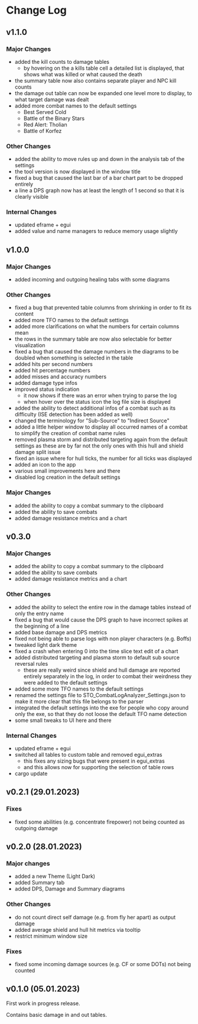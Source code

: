 # Change Log

## v1.1.0
### Major Changes
- added the kill counts to damage tables
  - by hovering on the a kills table cell a detailed list is displayed, that shows what was killed or what caused the death
- the summary table now also contains separate player and NPC kill counts
- the damage out table can now be expanded one level more to display, to what target damage was dealt
- added more combat names to the default settings
  - Best Served Cold
  - Battle of the Binary Stars
  - Red Alert: Tholian
  - Battle of Korfez

### Other Changes
- added the ability to move rules up and down in the analysis tab of the settings
- the tool version is now displayed in the window title
- fixed a bug that caused the last bar of a bar chart part to be dropped entirely
- a line a DPS graph now has at least the length of 1 second so that it is clearly visible

### Internal Changes
- updated eframe + egui
- added value and name managers to reduce memory usage slightly

## v1.0.0
### Major Changes
- added incoming and outgoing healing tabs with some diagrams

### Other Changes
- fixed a bug that prevented table columns from shrinking in order to fit its content
- added more TFO names to the default settings
- added more clarifications on what the numbers for certain columns mean
- the rows in the summary table are now also selectable for better visualization
- fixed a bug that caused the damage numbers in the diagrams to be doubled when something is selected in the table
- added hits per second numbers
- added hit percentage numbers
- added misses and accuracy numbers
- added damage type infos
- improved status indication
  - it now shows if there was an error when trying to parse the log
  - when hover over the status icon the log file size is displayed
- added the ability to detect additional infos of a combat such as its difficulty (ISE detection has been added as well)
- changed the terminology for "Sub-Source" to "Indirect Source"
- added a little helper window to display all occurred names of a combat to simplify the creation of combat name rules
- removed plasma storm and distributed targeting again from the default settings as these are by far not the only ones with this hull and shield damage split issue
- fixed an issue where for hull ticks, the number for all ticks was displayed
- added an icon to the app
- various small improvements here and there
- disabled log creation in the default settings

### Major Changes
- added the ability to copy a combat summary to the clipboard
- added the ability to save combats
- added damage resistance metrics and a chart

## v0.3.0
### Major Changes
- added the ability to copy a combat summary to the clipboard
- added the ability to save combats
- added damage resistance metrics and a chart

### Other Changes
- added the ability to select the entire row in the damage tables instead of only the entry name
- fixed a bug that would cause the DPS graph to have incorrect spikes at the beginning of a line
- added base damage and DPS metrics
- fixed not being able to parse logs with non player characters (e.g. Boffs)
- tweaked light dark theme
- fixed a crash when entering 0 into the time slice text edit of a chart
- added distributed targeting and plasma storm to default sub source reversal rules
  - these are really weird since shield and hull damage are reported entirely separately in the log, in order to combat their weirdness they were added to the default settings
- added some more TFO names to the default settings
- renamed the settings file to STO_CombatLogAnalyzer_Settings.json to make it more clear that this file belongs to the parser
- integrated the default settings into the exe for people who copy around only the exe, so that they do not loose the default TFO name detection
- some small tweaks to UI here and there

### Internal Changes
- updated eframe + egui
- switched all tables to custom table and removed egui_extras
  - this fixes any sizing bugs that were present in egui_extras
  - and this allows now for supporting the selection of table rows
- cargo update

## v0.2.1 (29.01.2023)
### Fixes
- fixed some abilities (e.g. concentrate firepower) not being counted as outgoing damage

## v0.2.0 (28.01.2023)
### Major changes
- added a new Theme (Light Dark)
- added Summary tab
- added DPS, Damage and Summary diagrams

### Other Changes
- do not count direct self damage (e.g. from fly her apart) as output damage
- added average shield and hull hit metrics via tooltip
- restrict minimum window size

### Fixes
- fixed some incoming damage sources (e.g. CF or some DOTs) not being counted


## v0.1.0 (05.01.2023)
First work in progress release.

Contains basic damage in and out tables.
